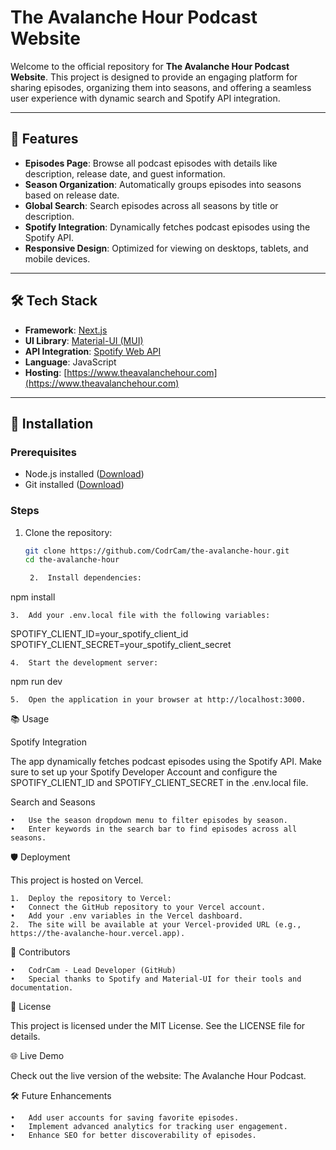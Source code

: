 # The Avalanche Hour Podcast Website

Welcome to the official repository for **The Avalanche Hour Podcast Website**. This project is designed to provide an engaging platform for sharing episodes, organizing them into seasons, and offering a seamless user experience with dynamic search and Spotify API integration.

---

## 🌟 Features

- **Episodes Page**: Browse all podcast episodes with details like description, release date, and guest information.
- **Season Organization**: Automatically groups episodes into seasons based on release date.
- **Global Search**: Search episodes across all seasons by title or description.
- **Spotify Integration**: Dynamically fetches podcast episodes using the Spotify API.
- **Responsive Design**: Optimized for viewing on desktops, tablets, and mobile devices.

---

## 🛠️ Tech Stack

- **Framework**: [Next.js](https://nextjs.org/)
- **UI Library**: [Material-UI (MUI)](https://mui.com/)
- **API Integration**: [Spotify Web API](https://developer.spotify.com/documentation/web-api/)
- **Language**: JavaScript
- **Hosting**: [https://www.theavalanchehour.com](https://www.theavalanchehour.com)

---

## 🚀 Installation

### Prerequisites

- Node.js installed ([Download](https://nodejs.org/))
- Git installed ([Download](https://git-scm.com/))

### Steps

1. Clone the repository:
   ```bash
   git clone https://github.com/CodrCam/the-avalanche-hour.git
   cd the-avalanche-hour

	2.	Install dependencies:

npm install


	3.	Add your .env.local file with the following variables:

SPOTIFY_CLIENT_ID=your_spotify_client_id
SPOTIFY_CLIENT_SECRET=your_spotify_client_secret


	4.	Start the development server:

npm run dev


	5.	Open the application in your browser at http://localhost:3000.

📚 Usage

Spotify Integration

The app dynamically fetches podcast episodes using the Spotify API. Make sure to set up your Spotify Developer Account and configure the SPOTIFY_CLIENT_ID and SPOTIFY_CLIENT_SECRET in the .env.local file.

Search and Seasons

	•	Use the season dropdown menu to filter episodes by season.
	•	Enter keywords in the search bar to find episodes across all seasons.

🛡️ Deployment

This project is hosted on Vercel.

	1.	Deploy the repository to Vercel:
	•	Connect the GitHub repository to your Vercel account.
	•	Add your .env variables in the Vercel dashboard.
	2.	The site will be available at your Vercel-provided URL (e.g., https://the-avalanche-hour.vercel.app).

👥 Contributors

	•	CodrCam - Lead Developer (GitHub)
	•	Special thanks to Spotify and Material-UI for their tools and documentation.

📝 License

This project is licensed under the MIT License. See the LICENSE file for details.

🌐 Live Demo

Check out the live version of the website: The Avalanche Hour Podcast.

🛠️ Future Enhancements

	•	Add user accounts for saving favorite episodes.
	•	Implement advanced analytics for tracking user engagement.
	•	Enhance SEO for better discoverability of episodes.
